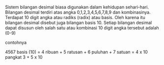 Sistem bilangan desimal biasa digunakan dalam kehidupan sehari-hari. Bilangan desimal terdiri atas angka 0,1,2,3,4,5,6,7,8,9
dan kombinasinya. Terdapat 10 digit angka atau radiks (radix) atau basis. Oleh karena itu bilangan desimal disebut juga bilangan 
basis 10. Setiap bilangan desimal dapat disusun oleh salah satu atau kombinasi 10 digit angka tersebut adalah (0-9)

contohnya 

4567 basis (10) = 4 ribuan + 5 ratusan + 6 puluhan + 7 satuan
                = 4 x 10 pangkat 3 + 5 x 10
